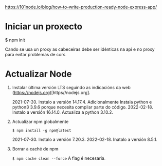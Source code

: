 https://101node.io/blog/how-to-write-production-ready-node-express-app/

# Iniciar un proxecto
$ npm init

Cando se usa un proxy as cabeceiras debe ser idénticas na api e no proxy para evitar problemas de cors.

# Actualizar Node

1. Instalar última versión LTS seguindo as indicacións da web (https://nodejs.org)[https//nodejs.org].

    2021-07-30. Instalo a versión 14.17.4. Adicionalmente Instala python e python3 3.9.6 porque necesita compilar parte do código.
    2022-02-18. Instalo a versión 16.14.0. Actualiza a python 3.10.2.

2. Actualizar npm globalmente 

    `$ npm install -g npm@latest`

    2021-07-30. Instalo a versión 7.20.3.
    2022-02-18. Inatalo a versión 8.5.1.

3. Borrar a caché de npm

    `$ npm cache clean --force` A flag é necesaria.

    



